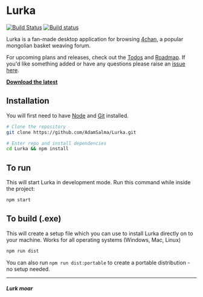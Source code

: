 # Lurka

[![Build Status](https://travis-ci.org/AdamSalma/Lurka.svg?branch=develop)](https://travis-ci.org/AdamSalma/Lurka) [![Build status](https://ci.appveyor.com/api/projects/status/5qs30y1aqd25dw2v/branch/develop?svg=true)](https://ci.appveyor.com/project/AdamSalma/lurka/branch/develop)

Lurka is a fan-made desktop application for browsing [4chan](https://4chan.org), a popular mongolian basket weaving forum.


For upcoming plans and releases, check out the [Todos](TODO.md) and [Roadmap](https://github.com/AdamSalma/Lurka/projects/1). If you'd like something added or have any questions please raise an [issue here](https://github.com/AdamSalma/Lurka/issues).

[__Download the latest__](https://github.com/AdamSalma/Lurka/releases)

## Installation
You will first need to have [Node](https://nodejs.org/en/) and [Git](https://git-scm.com/) installed.
```bash
# Clone the repository
git clone https://github.com/AdamSalma/Lurka.git

# Enter repo and install dependencies
cd Lurka && npm install
```
## To run
This will start Lurka in development mode. Run this command while inside the project:
```bash
npm start
```

## To build (.exe)
This will create a setup file which you can use to install Lurka directly on to your machine. Works for all operating systems (Windows, Mac, Linux)
```bash
npm run dist
```
You can also run `npm run dist:portable` to create a portable distribution - no setup needed.

---

#### *Lurk moar*
